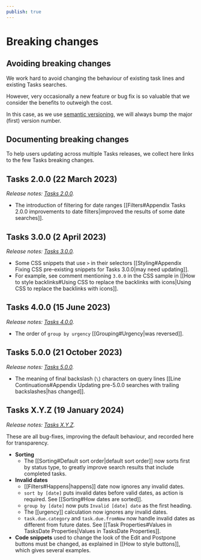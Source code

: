 ```yaml
---
publish: true
---
```


# Breaking changes

## Avoiding breaking changes

We work hard to avoid changing the behaviour of existing task lines and existing Tasks searches.

However, very occasionally a new feature or bug fix is so valuable that we consider the benefits to outweigh the cost.

In this case, as we use [semantic versioning](https://semver.org), we will always bump the major (first) version number.

## Documenting breaking changes

To help users updating across multiple Tasks releases, we collect here links to the few Tasks breaking changes.

## Tasks 2.0.0 (22 March 2023)

*Release notes: [Tasks 2.0.0](https://github.com/obsidian-tasks-group/obsidian-tasks/releases/tag/2.0.0).*

- The introduction of filtering for date ranges [[Filters#Appendix Tasks 2.0.0 improvements to date filters|improved the results of some date searches]].

## Tasks 3.0.0 (2 April 2023)

*Release notes: [Tasks 3.0.0](https://github.com/obsidian-tasks-group/obsidian-tasks/releases/tag/3.0.0).*

- Some CSS snippets that use `>` in their selectors [[Styling#Appendix Fixing CSS pre-existing snippets for Tasks 3.0.0|may need updating]].
- For example, see comment mentioning `3.0.0` in the CSS sample in [[How to style backlinks#Using CSS to replace the backlinks with icons|Using CSS to replace the backlinks with icons]].

## Tasks 4.0.0 (15 June 2023)

*Release notes: [Tasks 4.0.0](https://github.com/obsidian-tasks-group/obsidian-tasks/releases/tag/4.0.0).*

- The order of `group by urgency` [[Grouping#Urgency|was reversed]].

## Tasks 5.0.0 (21 October 2023)

*Release notes: [Tasks 5.0.0](https://github.com/obsidian-tasks-group/obsidian-tasks/releases/tag/5.0.0).*

- The meaning of final backslash (`\`) characters on query lines [[Line Continuations#Appendix Updating pre-5.0.0 searches with trailing backslashes|has changed]].

## Tasks X.Y.Z (19 January 2024)

*Release notes: [Tasks X.Y.Z](https://github.com/obsidian-tasks-group/obsidian-tasks/releases/tag/X.Y.Z).*

These are all bug-fixes, improving the default behaviour, and recorded here for transparency.

- **Sorting**
  - The [[Sorting#Default sort order|default sort order]] now sorts first by status type, to greatly improve search results that include completed tasks.
- **Invalid dates**
  - [[Filters#Happens|happens]] date now ignores any invalid dates.
  - `sort by [date]` puts invalid dates before valid dates, as action is required. See [[Sorting#How dates are sorted]].
  - `group by [date]` now puts `Invalid [date] date` as the first heading.
  - The [[urgency]] calculation now ignores any invalid dates.
  - `task.due.category` and `task.due.fromNow` now handle invalid dates as different from future dates. See [[Task Properties#Values in TasksDate Properties|Values in TasksDate Properties]].
- **Code snippets** used to change the look of the Edit and Postpone buttons must be changed, as explained in [[How to style buttons]], which gives several examples.
